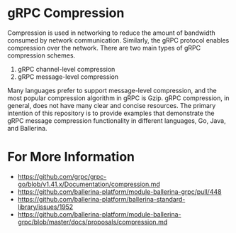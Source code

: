 # gRPC Compression

Compression is used in networking to reduce the amount of bandwidth consumed by network communication. Similarly, the gRPC protocol enables compression over the network. There are two main types of gRPC compression schemes.
1. gRPC channel-level compression
1. gRPC message-level compression

Many languages prefer to support message-level compression, and the most popular compression algorithm in gRPC is Gzip. gRPC compression, in general, does not have many clear and concise resources. The primary intention of this repository is to provide examples that demonstrate the gRPC message compression functionality in different languages, Go, Java, and Ballerina.

# For More Information
- https://github.com/grpc/grpc-go/blob/v1.41.x/Documentation/compression.md
- https://github.com/ballerina-platform/module-ballerina-grpc/pull/448
- https://github.com/ballerina-platform/ballerina-standard-library/issues/1952
- https://github.com/ballerina-platform/module-ballerina-grpc/blob/master/docs/proposals/compression.md

